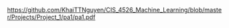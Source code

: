 https://github.com/KhaiTTNguyen/CIS_4526_Machine_Learning/blob/master/Projects/Project_1/pa1/pa1.pdf
